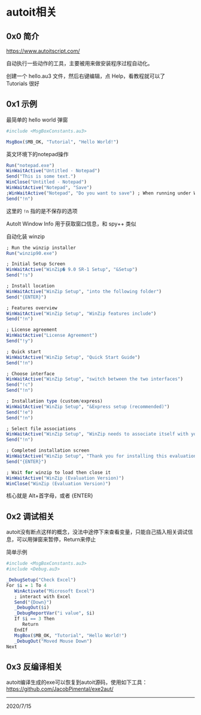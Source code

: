 # autoit相关

## 0x0 简介
https://www.autoitscript.com/  

自动执行一些动作的工具，主要被用来做安装程序过程自动化。  

创建一个 hello.au3 文件，然后右键编辑，点 Help，看教程就可以了  
Tutorials 很好  

## 0x1 示例
最简单的 hello world 弹窗  
```r
#include <MsgBoxConstants.au3>

MsgBox($MB_OK, "Tutorial", "Hello World!")
```

英文环境下的notepad操作  
```r
Run("notepad.exe")
WinWaitActive("Untitled - Notepad")
Send("This is some text.")
WinClose("Untitled - Notepad")
WinWaitActive("Notepad", "Save")
;WinWaitActive("Notepad", "Do you want to save") ; When running under Windows XP
Send("!n") 
```
这里的 `!n` 指的是不保存的选项  


AutoIt Window Info 用于获取窗口信息，和 spy++ 类似  


自动化装 winzip  
```r
; Run the winzip installer
Run("winzip90.exe")

; Initial Setup Screen
WinWaitActive("WinZip� 9.0 SR-1 Setup", "&Setup")
Send("!s")

; Install location
WinWaitActive("WinZip Setup", "into the following folder")
Send("{ENTER}")

; Features overview
WinWaitActive("WinZip Setup", "WinZip features include")
Send("!n")

; License agreement
WinWaitActive("License Agreement")
Send("!y")

; Quick start
WinWaitActive("WinZip Setup", "Quick Start Guide")
Send("!n")

; Choose interface
WinWaitActive("WinZip Setup", "switch between the two interfaces")
Send("!c")
Send("!n")

; Installation type (custom/express)
WinWaitActive("WinZip Setup", "&Express setup (recommended)")
Send("!e")
Send("!n")

; Select file associations
WinWaitActive("WinZip Setup", "WinZip needs to associate itself with your archives")
Send("!n")

; Completed installation screen
WinWaitActive("WinZip Setup", "Thank you for installing this evaluation version")
Send("{ENTER}")

; Wait for winzip to load then close it
WinWaitActive("WinZip (Evaluation Version)")
WinClose("WinZip (Evaluation Version)")

```

核心就是 Alt+首字母，或者 {ENTER}  

## 0x2 调试相关
autoit没有断点这样的概念，没法中途停下来查看变量，只能自己插入相关调试信息，可以用弹窗来暂停，Return来停止  

简单示例  
```r
#include <MsgBoxConstants.au3>
#include <Debug.au3>

_DebugSetup("Check Excel")
For $i = 1 To 4
   WinActivate("Microsoft Excel")
   ; interact with Excel
   Send("{Down}")
   _DebugOut($i)
   _DebugReportVar("i value", $i)
   If $i == 3 Then
	  Return
   EndIf
   MsgBox($MB_OK, "Tutorial", "Hello World!")
   _DebugOut("Moved Mouse Down")
Next

```


## 0x3 反编译相关
autoit编译生成的exe可以恢复到autoit源码，使用如下工具：  
https://github.com/JacobPimental/exe2aut/  


---
2020/7/15  
